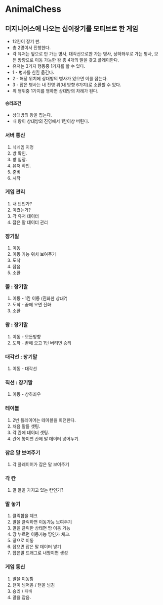 # AnimalChess

## 더지니어스에 나오는 십이장기를 모티브로 한 게임
- 12칸이 장기 판.
- 총 2명이서 진행한다.
- 각 유저는 앞으로 만 가는 병사, 대각선으로만 가는 병사, 상하좌우로 가는 병사, 모든 방향으로 이동 가능한 왕 총 4개의 말을 갖고 플레이한다.
- 유저는 3가지 행동중 1가지를 할 수 있다.
- 1 - 병사를 한칸 옮긴다.
- 2 - 해당 위치에 상대방의 병사가 있으면 이를 잡는다.
- 3 - 잡은 병사는 내 진영 위(내 방향 6가지)로 소환할 수 있다.
- 위 행위중 1가지를 행하면 상대방의 차례가 된다.

#### 승리조건
- 상대방의 왕을 잡는다.
- 내 왕이 상대방의 진영에서 1칸이상 버틴다.

### 서버 통신
1. 닉네임 지정
2. 방 확인.
3. 방 입장.
4. 유저 확인.
5. 준비 
6. 시작


### 게임 관리
1. 내 턴인가?
2. 이겼는가?
3. 각 유저 데이터
4. 잡은 말 데이터 관리


### 장기말
1. 이동
2. 이동 가능 위치 보여주기
3. 도착
4. 잡음
5. 소환

### 쫄 : 장기말
1. 이동 - 1칸 이동 (진화한 상태?)
2. 도착 - 끝에 오면 진화
3. 소환

### 왕 : 장기말
1. 이동 - 모든방향
2. 도착 - 끝에 오고 1턴 버티면 승리

### 대각선 : 장기말
1. 이동 - 대각선

### 직선 : 장기말
1. 이동 - 상하좌우

### 테이블
1. 2번 플레이어는 테이블을 회전한다.
2. 처음 말들 셋팅.
3. 각 칸에 데이터 셋팅.
4. 칸에 놓이면 칸에 말 데이터 넣어두기.

### 잡은 말 보여주기
1. 각 플레이어가 잡은 말 보여주기

### 각 칸
1. 말 들을 가지고 있는 칸인가?

### 말 놓기
1. 클릭함을 체크
2. 말을 클릭하면 이동가능 보여주기
3. 말을 클릭한 상태면 땅 이동 가능
4. 땅 누르면 이동가능 땅인가 체크.
5. 땅으로 이동
6. 잡으면 잡은 말 데이터 넣기
7. 잡은말 드래그로 내땅이면 생성

### 게임 통신
1. 말을 이동함
2. 턴이 넘어옴 / 턴을 넘김
3. 승리 / 패배
4. 말을 잡음.